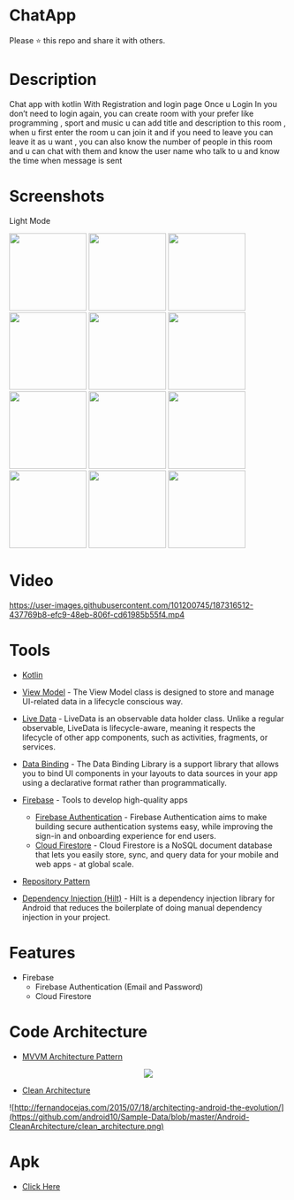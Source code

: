 # ChatApp

Please ⭐️ this repo and share it with others.

# Description
Chat app with kotlin With Registration and login page Once u Login In you don’t need to login again,
you can create room with your prefer like programming , sport and music u can add title and description to this room ,
when u first enter the room u can join it and if you  need to leave you can leave it as u want ,
you can also know the number of people in this room and u can chat with them and know the user name who talk to u and know the time when message is sent 

# Screenshots
Light Mode

<div>
  <img src="https://user-images.githubusercontent.com/101200745/187315970-4963ea62-dcd6-4261-b895-8b81bd3c5f0d.png"  width="140">
  <img src="https://user-images.githubusercontent.com/101200745/187315976-0b3190bb-e688-436a-84fe-8dd368474059.png"  width="140">
  <img src="https://user-images.githubusercontent.com/101200745/187315978-48335ce5-1598-458c-b05f-e2cbb608e16f.png"  width="140">
  <img src="https://user-images.githubusercontent.com/101200745/187315982-a22a62df-2227-4b83-a1f1-1bdddf525bf1.png"  width="140">
  <img src="https://user-images.githubusercontent.com/101200745/187315983-c873d942-1456-4411-82bb-4fe3e2975ca9.png"  width="140">
  <img src="https://user-images.githubusercontent.com/101200745/187315984-b6b68ba2-75b5-4850-acee-c198b78ce94e.png"  width="140">
  <img src="https://user-images.githubusercontent.com/101200745/187315987-0636a355-640e-46bd-bc2f-e2c3b1ffdaab.png"  width="140">
  <img src="https://user-images.githubusercontent.com/101200745/187315999-1e27f3c0-397b-40e4-9629-5f62d1e44c25.png"  width="140">
  <img src="https://user-images.githubusercontent.com/101200745/187316001-7d7db485-213e-4e59-92a0-4d63ab5c4227.png"  width="140">
  <img src="https://user-images.githubusercontent.com/101200745/187316003-1fc051a7-6ee7-42ba-bceb-c300e09f6e7f.png"  width="140">
  <img src="https://user-images.githubusercontent.com/101200745/187316005-4b815858-0e1c-4690-a3ee-1ec9de1ac48c.png"  width="140">
  <img src="https://user-images.githubusercontent.com/101200745/187316009-a0d6a338-b003-4a13-bbd0-4c9c094fc2a0.png"  width="140">

</div>

# Video
https://user-images.githubusercontent.com/101200745/187316512-437769b8-efc9-48eb-806f-cd61985b55f4.mp4


# Tools
* [Kotlin](https://kotlinlang.org/) 
* [View Model](https://bit.ly/3e43P79) - The View Model class is designed to store and manage UI-related data in a lifecycle conscious way.
* [Live Data](https://bit.ly/3KuahQR) - LiveData is an observable data holder class. Unlike a regular observable, LiveData is lifecycle-aware, meaning it respects the lifecycle of other app components, such as activities, fragments, or services.
* [Data Binding](https://bit.ly/3PVsjNc) - The Data Binding Library is a support library that allows you to bind UI components in your layouts to data sources in your app using a declarative format rather than programmatically.
* [Firebase](https://firebase.google.com/docs) - Tools to develop high-quality apps 
  * [Firebase Authentication](https://bit.ly/3RlAfZd) - Firebase Authentication aims to make building secure authentication systems easy, while improving the sign-in and onboarding experience for end users.
  * [Cloud Firestore](https://bit.ly/3RhWqPL) - Cloud Firestore is a NoSQL document database that lets you easily store, sync, and query data for your mobile and web apps - at global scale.
* [Repository Pattern](https://medium.com/swlh/repository-pattern-in-android-c31d0268118c)

* [Dependency Injection (Hilt)](https://developer.android.com/training/dependency-injection/hilt-android) - Hilt is a dependency injection library for Android that reduces the boilerplate of doing manual dependency injection in your project.


# Features
* Firebase
  * Firebase Authentication (Email and Password)
  * Cloud Firestore

# Code Architecture 
* [MVVM Architecture Pattern](https://developer.android.com/jetpack/guide)
<p align="center">

<img src="https://user-images.githubusercontent.com/86564639/166422026-4a5f4f9b-44b6-44c7-b4c6-852be532b41f.png">
</p>

* [Clean Architecture](https://developer.android.com/topic/architecture) 


![http://fernandocejas.com/2015/07/18/architecting-android-the-evolution/](https://github.com/android10/Sample-Data/blob/master/Android-CleanArchitecture/clean_architecture.png)

# Apk
* [Click Here](https://drive.google.com/file/d/19gI4ORvSGO8ksY4CwKs6gSXJ462JyQ3C/view?usp=share_link)

